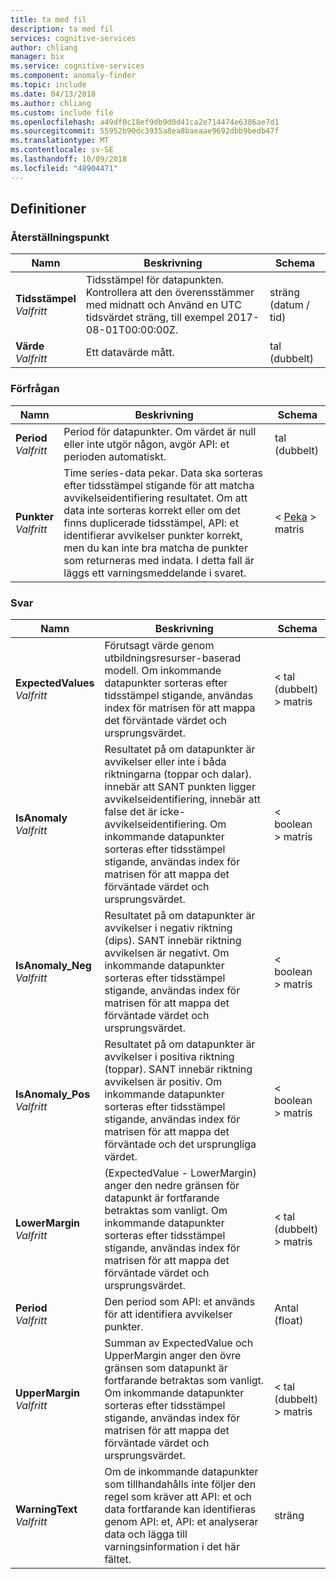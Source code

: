 ```yaml
---
title: ta med fil
description: ta med fil
services: cognitive-services
author: chliang
manager: bix
ms.service: cognitive-services
ms.component: anomaly-finder
ms.topic: include
ms.date: 04/13/2018
ms.author: chliang
ms.custom: include file
ms.openlocfilehash: a49df0c18ef9db9d0d41ca2e714474e6386ae7d1
ms.sourcegitcommit: 55952b90dc3935a8ea8baeaae9692dbb9bedb47f
ms.translationtype: MT
ms.contentlocale: sv-SE
ms.lasthandoff: 10/09/2018
ms.locfileid: "48904471"
---
```

<a name="definitions"></a>
## <a name="definitions"></a>Definitioner

<a name="point"></a>
### <a name="point"></a>Återställningspunkt

|Namn|Beskrivning|Schema|
|---|---|---|
|**Tidsstämpel**  <br>*Valfritt*|Tidsstämpel för datapunkten. Kontrollera att den överensstämmer med midnatt och Använd en UTC tidsvärdet sträng, till exempel 2017-08-01T00:00:00Z.|sträng (datum / tid)|
|**Värde**  <br>*Valfritt*|Ett datavärde mått.|tal (dubbelt)|


<a name="request"></a>
### <a name="request"></a>Förfrågan

|Namn|Beskrivning|Schema|
|---|---|---|
|**Period**  <br>*Valfritt*|Period för datapunkter. Om värdet är null eller inte utgör någon, avgör API: et perioden automatiskt.|tal (dubbelt)|
|**Punkter**  <br>*Valfritt*|Time series-data pekar. Data ska sorteras efter tidsstämpel stigande för att matcha avvikelseidentifiering resultatet. Om att data inte sorteras korrekt eller om det finns duplicerade tidsstämpel, API: et identifierar avvikelser punkter korrekt, men du kan inte bra matcha de punkter som returneras med indata. I detta fall är läggs ett varningsmeddelande i svaret.|< [Peka](#point) > matris|


<a name="response"></a>
### <a name="response"></a>Svar

|Namn|Beskrivning|Schema|
|---|---|---|
|**ExpectedValues**  <br>*Valfritt*|Förutsagt värde genom utbildningsresurser-baserad modell. Om inkommande datapunkter sorteras efter tidsstämpel stigande, användas index för matrisen för att mappa det förväntade värdet och ursprungsvärdet.|< tal (dubbelt) > matris|
|**IsAnomaly**  <br>*Valfritt*|Resultatet på om datapunkter är avvikelser eller inte i båda riktningarna (toppar och dalar). innebär att SANT punkten ligger avvikelseidentifiering, innebär att false det är icke-avvikelseidentifiering. Om inkommande datapunkter sorteras efter tidsstämpel stigande, användas index för matrisen för att mappa det förväntade värdet och ursprungsvärdet.|< boolean > matris|
|**IsAnomaly_Neg**  <br>*Valfritt*|Resultatet på om datapunkter är avvikelser i negativ riktning (dips). SANT innebär riktning avvikelsen är negativt. Om inkommande datapunkter sorteras efter tidsstämpel stigande, användas index för matrisen för att mappa det förväntade värdet och ursprungsvärdet.|< boolean > matris|
|**IsAnomaly_Pos**  <br>*Valfritt*|Resultatet på om datapunkter är avvikelser i positiva riktning (toppar). SANT innebär riktning avvikelsen är positiv. Om inkommande datapunkter sorteras efter tidsstämpel stigande, användas index för matrisen för att mappa det förväntade och det ursprungliga värdet.|< boolean > matris|
|**LowerMargin**  <br>*Valfritt*|(ExpectedValue - LowerMargin) anger den nedre gränsen för datapunkt är fortfarande betraktas som vanligt. Om inkommande datapunkter sorteras efter tidsstämpel stigande, användas index för matrisen för att mappa det förväntade värdet och ursprungsvärdet.|< tal (dubbelt) > matris|
|**Period**  <br>*Valfritt*|Den period som API: et används för att identifiera avvikelser punkter.|Antal (float)|
|**UpperMargin**  <br>*Valfritt*|Summan av ExpectedValue och UpperMargin anger den övre gränsen som datapunkt är fortfarande betraktas som vanligt. Om inkommande datapunkter sorteras efter tidsstämpel stigande, användas index för matrisen för att mappa det förväntade värdet och ursprungsvärdet.|< tal (dubbelt) > matris|
|**WarningText**  <br>*Valfritt*|Om de inkommande datapunkter som tillhandahålls inte följer den regel som kräver att API: et och data fortfarande kan identifieras genom API: et, API: et analyserar data och lägga till varningsinformation i det här fältet.|sträng|



